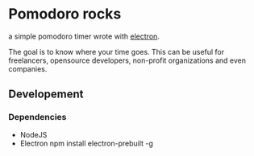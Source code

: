 # Pomodoro rocks

a simple pomodoro timer wrote with [electron](http://electron.atom.io).

The goal is to know where your time goes.
This can be useful for freelancers, opensource developers, non-profit
organizations and even companies.

## Developement

### Dependencies

 * NodeJS
 * Electron
    npm install electron-prebuilt -g
